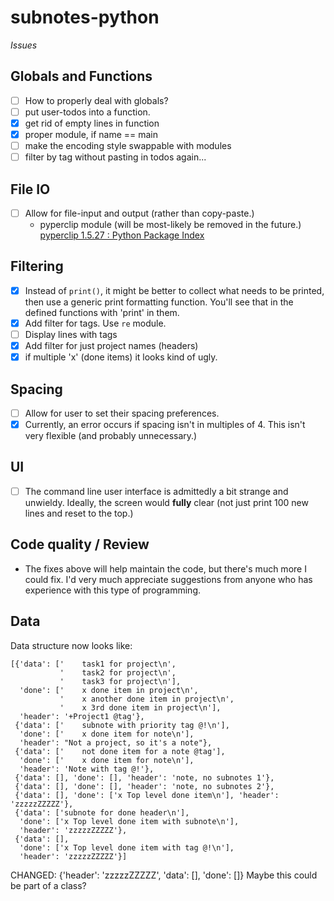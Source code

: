 # subnotes-python
*Issues*

## Globals and Functions
- [ ] How to properly deal with globals?
- [ ] put user-todos into a function.
- [X] get rid of empty lines in function
- [X] proper module, if name == main
- [ ] make the encoding style swappable with modules
- [ ] filter by tag without pasting in todos again...

## File IO
- [ ] Allow for file-input and output (rather than copy-paste.)
    * pyperclip module (will be most-likely be removed in the future.) [pyperclip 1.5.27 : Python Package Index](https://pypi.python.org/pypi/pyperclip)

## Filtering
- [X] Instead of `print()`, it might be better to collect what needs to be printed, then use a generic print formatting function. You'll see that in the defined functions with 'print' in them.
- [X] Add filter for tags. Use `re` module. 
- [ ] Display lines with tags
- [X] Add filter for just project names (headers)
- [X] if multiple 'x' (done items) it looks kind of ugly.

## Spacing
- [ ] Allow for user to set their spacing preferences. 
- [X] Currently, an error occurs if spacing isn't in multiples of 4. This isn't very flexible (and probably unnecessary.)

## UI
- [ ] The command line user interface is admittedly a bit strange and unwieldy. Ideally, the screen would **fully** clear (not just print 100 new lines and reset to the top.)

## Code quality / Review
* The fixes above will help maintain the code, but there's much more I could fix. I'd very much appreciate suggestions from anyone who has experience with this type of programming.

## Data
Data structure now looks like:
```
[{'data': ['    task1 for project\n',
           '    task2 for project\n',
           '    task3 for project\n'],
  'done': ['    x done item in project\n',
           '    x another done item in project\n',
           '    x 3rd done item in project\n'],
  'header': '+Project1 @tag'},
 {'data': ['    subnote with priority tag @!\n'],
  'done': ['    x done item for note\n'],
  'header': "Not a project, so it's a note"},
 {'data': ['    not done item for a note @tag'],
  'done': ['    x done item for note\n'],
  'header': 'Note with tag @!'},
 {'data': [], 'done': [], 'header': 'note, no subnotes 1'},
 {'data': [], 'done': [], 'header': 'note, no subnotes 2'},
 {'data': [], 'done': ['x Top level done item\n'], 'header': 'zzzzzZZZZZ'},
 {'data': ['subnote for done header\n'],
  'done': ['x Top level done item with subnote\n'],
  'header': 'zzzzzZZZZZ'},
 {'data': [],
  'done': ['x Top level done item with tag @!\n'],
  'header': 'zzzzzZZZZZ'}]
```
CHANGED:
{'header': 'zzzzzZZZZZ', 'data': [], 'done': []}
Maybe this could be part of a class?